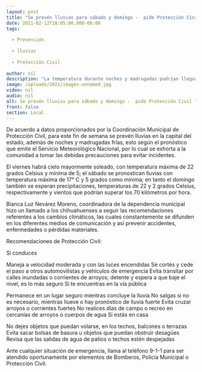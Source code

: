 ```yaml
---
layout: post
title: "Se prevén lluvias para sábado y domingo -  pide Protección Civil tomar precauciones"
date: 2021-02-12T18:05:00.000-06:00
tags:
  
  - Prevención
  
  - lluvias
  
  - Protección Civil
  
author: nil
description: "La temperatura durante noches y madrugadas podrían llegar a los 2°C"
image: /uploads/2021/images-unnamed.jpg
video: nil
audio: nil
alt: Se prevén lluvias para sábado y domingo -  pide Protección Civil tomar precauciones
front: false
section: Local
---
```


De acuerdo a datos proporcionados por la Coordinación Municipal de Protección Civil, para este fin de semana se prevén lluvias en la capital del estado, además de noches y madrugadas frías, esto según el pronóstico que emite el Servicio Meteorológico Nacional, por lo cual se exhorta a la comunidad a tomar las debidas precauciones para evitar incidentes.

El viernes habrá cielo mayormente soleado, con temperatura máxima de 22 grados Celsius y mínima de 5; el sábado se pronostican lluvias con temperatura máxima de 17° C y 5 grados como mínima; en tanto el domingo también se esperan precipitaciones, temperaturas de 22 y 2 grados Celsius, respectivamente y vientos que podrían superar los 70 kilómetros por hora.

Bianca Luz Nevárez Moreno, coordinadora de la dependencia municipal hizo un llamado a los chihuahuenses a seguir las recomendaciones referentes a los cambios climáticos, las cuales constantemente se difunden en los diferentes medios de comunicación y así prevenir accidentes, enfermedades o pérdidas materiales.


Recomendaciones de Protección Civil:

Si conduces

Maneja a velocidad moderada y con las luces encendidas
Sé cortés y cede el paso a otros automovilistas y vehículos de emergencia
Evita transitar por calles inundadas o corrientes de arroyos; detente y espera a que baje el nivel, es lo más seguro
Si te encuentras en la vía pública

Permanece en un lugar seguro mientras concluye la lluvia
No salgas si no es necesario, mientras llueve o hay pronóstico de lluvia fuerte
Evita cruzar arroyos o corrientes fuertes
No realices días de campo o recreo en cercanías de arroyos o cuerpos de agua
Si estás en casa    

No dejes objetos que puedan volarse, en los techos, balcones o terrazas
Evita sacar bolsas de basura u objetos que puedan obstruir desagües
Revisa que las salidas de agua de patios o techos estén despejadas
 
Ante cualquier situación de emergencia, llama al teléfono 9-1-1 para ser atendido oportunamente por elementos de Bomberos, Policía Municipal o Protección Civil.